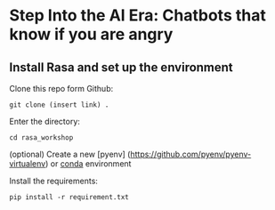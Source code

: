 # Step Into the AI Era: Chatbots that know if you are angry


## Install Rasa and set up the environment

Clone this repo form Github:

`git clone (insert link) .`

Enter the directory:

`cd rasa_workshop`

(optional) Create a new [pyenv] (https://github.com/pyenv/pyenv-virtualenv) or [conda](https://docs.conda.io/projects/conda/en/latest/user-guide/tasks/manage-environments.html) environment

Install the requirements:

`pip install -r requirement.txt`
